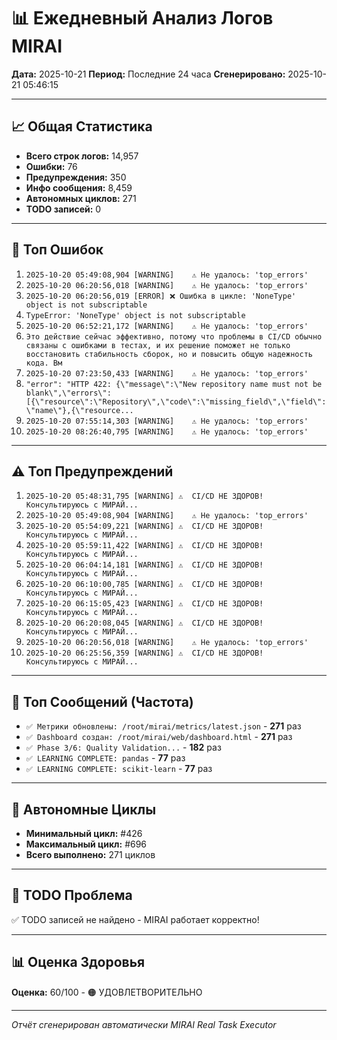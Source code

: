 # 📊 Ежедневный Анализ Логов MIRAI

**Дата:** 2025-10-21
**Период:** Последние 24 часа
**Сгенерировано:** 2025-10-21 05:46:15

---

## 📈 Общая Статистика

- **Всего строк логов:** 14,957
- **Ошибки:** 76
- **Предупреждения:** 350
- **Инфо сообщения:** 8,459
- **Автономных циклов:** 271
- **TODO записей:** 0

---

## 🔴 Топ Ошибок

1. `2025-10-20 05:49:08,904 [WARNING]    ⚠️ Не удалось: 'top_errors'`
2. `2025-10-20 06:20:56,018 [WARNING]    ⚠️ Не удалось: 'top_errors'`
3. `2025-10-20 06:20:56,019 [ERROR] ❌ Ошибка в цикле: 'NoneType' object is not subscriptable`
4. `TypeError: 'NoneType' object is not subscriptable`
5. `2025-10-20 06:52:21,172 [WARNING]    ⚠️ Не удалось: 'top_errors'`
6. `Это действие сейчас эффективно, потому что проблемы в CI/CD обычно связаны с ошибками в тестах, и их решение поможет не только восстановить стабильность сборок, но и повысить общую надежность кода. Вм`
7. `2025-10-20 07:23:50,433 [WARNING]    ⚠️ Не удалось: 'top_errors'`
8. `"error": "HTTP 422: {\"message\":\"New repository name must not be blank\",\"errors\":[{\"resource\":\"Repository\",\"code\":\"missing_field\",\"field\":\"name\"},{\"resource...`
9. `2025-10-20 07:55:14,303 [WARNING]    ⚠️ Не удалось: 'top_errors'`
10. `2025-10-20 08:26:40,795 [WARNING]    ⚠️ Не удалось: 'top_errors'`

---

## ⚠️ Топ Предупреждений

1. `2025-10-20 05:48:31,795 [WARNING] ⚠️  CI/CD НЕ ЗДОРОВ! Консультируюсь с МИРАЙ...`
2. `2025-10-20 05:49:08,904 [WARNING]    ⚠️ Не удалось: 'top_errors'`
3. `2025-10-20 05:54:09,221 [WARNING] ⚠️  CI/CD НЕ ЗДОРОВ! Консультируюсь с МИРАЙ...`
4. `2025-10-20 05:59:11,422 [WARNING] ⚠️  CI/CD НЕ ЗДОРОВ! Консультируюсь с МИРАЙ...`
5. `2025-10-20 06:04:14,181 [WARNING] ⚠️  CI/CD НЕ ЗДОРОВ! Консультируюсь с МИРАЙ...`
6. `2025-10-20 06:10:00,785 [WARNING] ⚠️  CI/CD НЕ ЗДОРОВ! Консультируюсь с МИРАЙ...`
7. `2025-10-20 06:15:05,423 [WARNING] ⚠️  CI/CD НЕ ЗДОРОВ! Консультируюсь с МИРАЙ...`
8. `2025-10-20 06:20:08,045 [WARNING] ⚠️  CI/CD НЕ ЗДОРОВ! Консультируюсь с МИРАЙ...`
9. `2025-10-20 06:20:56,018 [WARNING]    ⚠️ Не удалось: 'top_errors'`
10. `2025-10-20 06:25:56,359 [WARNING] ⚠️  CI/CD НЕ ЗДОРОВ! Консультируюсь с МИРАЙ...`

---

## 💬 Топ Сообщений (Частота)

- `✅ Метрики обновлены: /root/mirai/metrics/latest.json` - **271** раз
- `✅ Dashboard создан: /root/mirai/web/dashboard.html` - **271** раз
- `✅ Phase 3/6: Quality Validation...` - **182** раз
- `✅ LEARNING COMPLETE: pandas` - **77** раз
- `✅ LEARNING COMPLETE: scikit-learn` - **77** раз

---

## 🔄 Автономные Циклы

- **Минимальный цикл:** #426
- **Максимальный цикл:** #696
- **Всего выполнено:** 271 циклов

---

## 🚨 TODO Проблема

✅ TODO записей не найдено - MIRAI работает корректно!

---

## 📊 Оценка Здоровья

**Оценка:** 60/100 - 🟠 УДОВЛЕТВОРИТЕЛЬНО

---

*Отчёт сгенерирован автоматически MIRAI Real Task Executor*
